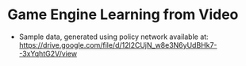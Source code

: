 # Game Engine Learning from Video

- Sample data, generated using policy network available at: https://drive.google.com/file/d/12l2CUjN_w8e3N6yUdBHk7--3xYqhtG2V/view
